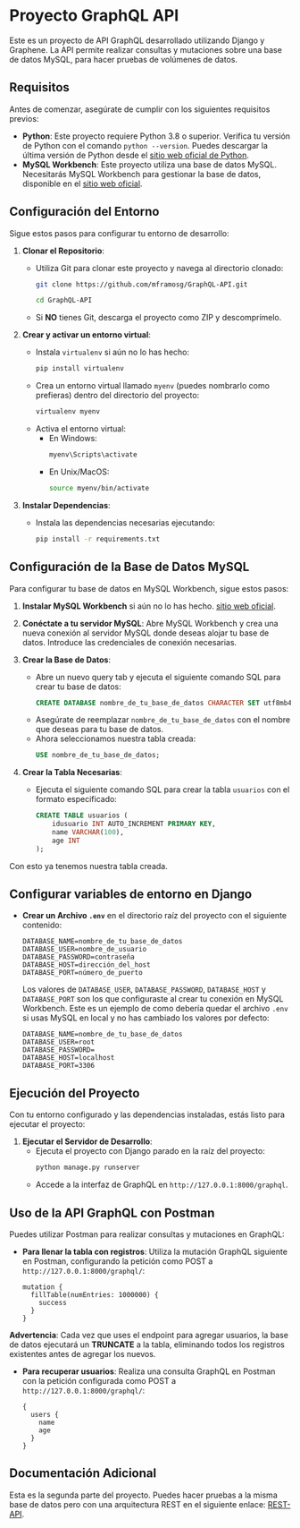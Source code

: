 
# Proyecto GraphQL API

Este es un proyecto de API GraphQL desarrollado utilizando Django y Graphene. La API permite realizar consultas y mutaciones sobre una base de datos MySQL, para hacer pruebas de volúmenes de datos.

## Requisitos

Antes de comenzar, asegúrate de cumplir con los siguientes requisitos previos:
- **Python**: Este proyecto requiere Python 3.8 o superior. Verifica tu versión de Python con el comando `python --version`. Puedes descargar la última versión de Python desde el [sitio web oficial de Python](https://www.python.org/downloads/).
- **MySQL Workbench**: Este proyecto utiliza una base de datos MySQL. Necesitarás MySQL Workbench para gestionar la base de datos, disponible en el [sitio web oficial](https://www.mysql.com/products/workbench/).

## Configuración del Entorno

Sigue estos pasos para configurar tu entorno de desarrollo:

1. **Clonar el Repositorio**:
   - Utiliza Git para clonar este proyecto y navega al directorio clonado:
     ```bash
     git clone https://github.com/mframosg/GraphQL-API.git
     ```
     ```bash
     cd GraphQL-API
     ```
   - Si **NO** tienes Git, descarga el proyecto como ZIP y descomprímelo.

2. **Crear y activar un entorno virtual**:
   - Instala `virtualenv` si aún no lo has hecho:
     ```bash
     pip install virtualenv
     ```
   - Crea un entorno virtual llamado `myenv` (puedes nombrarlo como prefieras) dentro del directorio del proyecto:
     ```bash
     virtualenv myenv
     ```
   - Activa el entorno virtual:
     - En Windows:
       ```bash
       myenv\Scripts\activate
       ```
     - En Unix/MacOS:
       ```bash
       source myenv/bin/activate
       ```

3. **Instalar Dependencias**:
   - Instala las dependencias necesarias ejecutando:
     ```bash
     pip install -r requirements.txt
     ```

## Configuración de la Base de Datos MySQL

Para configurar tu base de datos en MySQL Workbench, sigue estos pasos:

1. **Instalar MySQL Workbench** si aún no lo has hecho. [sitio web oficial](https://www.mysql.com/products/workbench/).
   
2. **Conéctate a tu servidor MySQL**: Abre MySQL Workbench y crea una nueva conexión al servidor MySQL donde deseas alojar tu base de datos. Introduce las credenciales de conexión necesarias.

3. **Crear la Base de Datos**:
   - Abre un nuevo query tab y ejecuta el siguiente comando SQL para crear tu base de datos:
     ```sql
     CREATE DATABASE nombre_de_tu_base_de_datos CHARACTER SET utf8mb4 COLLATE utf8mb4_unicode_ci;
     ```
   - Asegúrate de reemplazar `nombre_de_tu_base_de_datos` con el nombre que deseas para tu base de datos.
   - Ahora seleccionamos nuestra tabla creada:
       ```sql
      USE nombre_de_tu_base_de_datos;
      ```
4. **Crear la Tabla Necesarias**:
   - Ejecuta el siguiente comando SQL para crear la tabla `usuarios` con el formato especificado:
      ```sql
      CREATE TABLE usuarios (
          idusuario INT AUTO_INCREMENT PRIMARY KEY,
          name VARCHAR(100),
          age INT
      );
      ```
  Con esto ya tenemos nuestra tabla creada.

## Configurar variables de entorno en Django

  - **Crear un Archivo `.env`** en el directorio raíz del proyecto con el siguiente contenido:
      ```plaintext
      DATABASE_NAME=nombre_de_tu_base_de_datos
      DATABASE_USER=nombre_de_usuario
      DATABASE_PASSWORD=contraseña
      DATABASE_HOST=dirección_del_host
      DATABASE_PORT=número_de_puerto 
      ```
      Los valores de `DATABASE_USER`, `DATABASE_PASSWORD`, `DATABASE_HOST` y `DATABASE_PORT` son los que configuraste al crear tu conexión en MySQL Workbench.
      Este es un ejemplo de como debería quedar el archivo `.env` si usas MySQL en local y no has cambiado los valores por defecto:
      ```plaintext
      DATABASE_NAME=nombre_de_tu_base_de_datos
      DATABASE_USER=root
      DATABASE_PASSWORD=
      DATABASE_HOST=localhost
      DATABASE_PORT=3306
      ```

## Ejecución del Proyecto

Con tu entorno configurado y las dependencias instaladas, estás listo para ejecutar el proyecto:

1. **Ejecutar el Servidor de Desarrollo**:
   - Ejecuta el proyecto con Django parado en la raíz del proyecto:
     ```bash
     python manage.py runserver
     ```
   - Accede a la interfaz de GraphQL en `http://127.0.0.1:8000/graphql`.

## Uso de la API GraphQL con Postman

Puedes utilizar Postman para realizar consultas y mutaciones en GraphQL:

- **Para llenar la tabla con registros**:
  Utiliza la mutación GraphQL siguiente en Postman, configurando la petición como POST a `http://127.0.0.1:8000/graphql/`:
  ```
  mutation {
    fillTable(numEntries: 1000000) {
      success
    }
  }
  ```

**Advertencia**: Cada vez que uses el endpoint para agregar usuarios, la base de datos ejecutará un **TRUNCATE** a la tabla, eliminando todos los registros existentes antes de agregar los nuevos.

- **Para recuperar usuarios**:
  Realiza una consulta GraphQL en Postman con la petición configurada como POST a `http://127.0.0.1:8000/graphql/`:
  ```
  {
    users {
      name
      age
    }
  }
  ```

## Documentación Adicional

Esta es la segunda parte del proyecto. Puedes hacer pruebas a la misma base de datos pero con una arquitectura REST en el siguiente enlace: [REST-API](https://github.com/mframosg/rest-api).